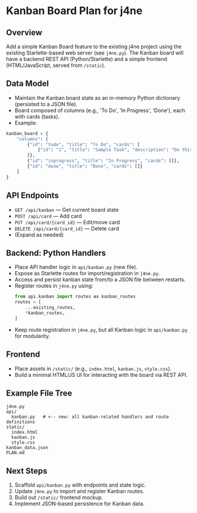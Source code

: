# Kanban Board Plan for j4ne

## Overview
Add a simple Kanban Board feature to the existing j4ne project using the existing Starlette-based web server (see `j4ne.py`). The Kanban board will have a backend REST API (Python/Starlette) and a simple frontend (HTML/JavaScript, served from `/static`).

## Data Model
- Maintain the Kanban board state as an in-memory Python dictionary (persisted to a JSON file).
- Board composed of columns (e.g., 'To Do', 'In Progress', 'Done'), each with cards (tasks).
- Example:
```python
kanban_board = {
    "columns": [
        {"id": "todo", "title": "To Do", "cards": [
            {"id": "1", "title": "Sample Task", "description": "Do this thing!"},
        ]},
        {"id": "inprogress", "title": "In Progress", "cards": []},
        {"id": "done", "title": "Done", "cards": []}
    ]
}
```

## API Endpoints
- `GET /api/kanban` — Get current board state
- `POST /api/card` — Add card
- `PUT /api/card/{card_id}` — Edit/move card
- `DELETE /api/card/{card_id}` — Delete card
- (Expand as needed)

## Backend: Python Handlers
- Place API handler logic in `api/kanban.py` (new file).
- Expose as Starlette routes for import/registration in `j4ne.py`.
- Access and persist kanban state from/to a JSON file between restarts.
- Register routes in `j4ne.py` using:
  ```python
  from api.kanban import routes as kanban_routes
  routes = [
      ...existing_routes,
      *kanban_routes,
  ]
  ```
- Keep route registration in `j4ne.py`, but all Kanban logic in `api/kanban.py` for modularity.

## Frontend
- Place assets in `/static/` (e.g., `index.html`, `kanban.js`, `style.css`).
- Build a minimal HTML/JS UI for interacting with the board via REST API.

## Example File Tree
```
j4ne.py
api/
  kanban.py   # <-- new: all kanban-related handlers and route definitions
static/
  index.html
  kanban.js
  style.css
kanban_data.json
PLAN.md
```

## Next Steps
1. Scaffold `api/kanban.py` with endpoints and state logic.
2. Update `j4ne.py` to import and register Kanban routes.
3. Build out `/static/` frontend mockup.
4. Implement JSON-based persistence for Kanban data.

